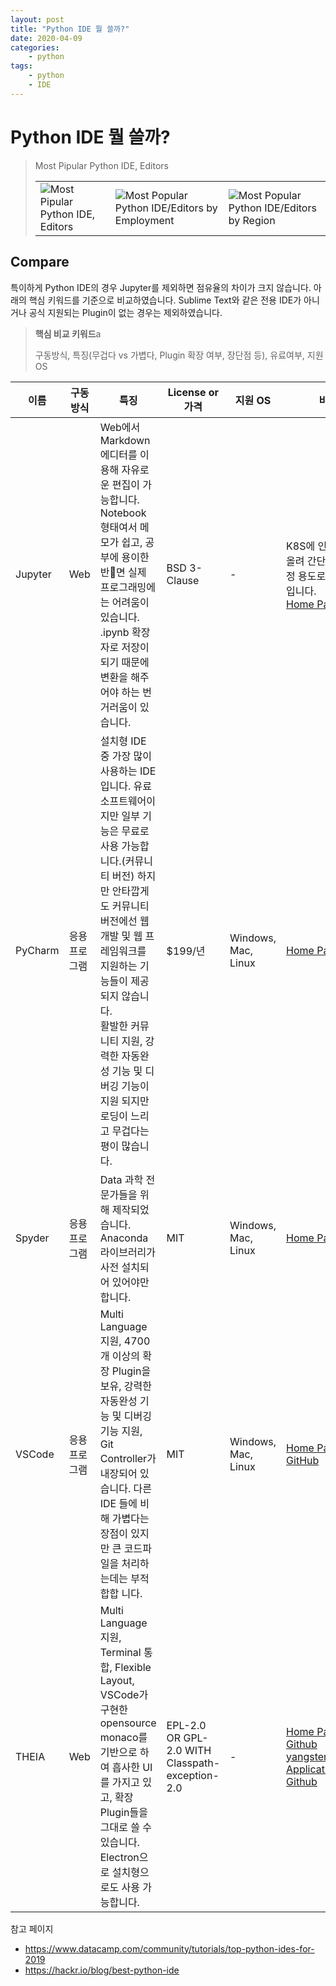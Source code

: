 ```yaml
---
layout: post
title: "Python IDE 뭘 쓸까?"
date: 2020-04-09
categories:
    - python
tags:
    - python
    - IDE
---
```


# Python IDE 뭘 쓸까?

> Most Pipular Python IDE, Editors
>
> ||||
> --|--|--
> ![Most Pipular Python IDE, Editors](https://res.cloudinary.com/dyd911kmh/image/upload/f_auto,q_auto:best/v1561996940/ide3_zy6tat.jpg)|![Most Popular Python IDE/Editors by Employment](https://img1.daumcdn.net/thumb/R1280x0/?scode=mtistory2&fname=https%3A%2F%2Fk.kakaocdn.net%2Fdn%2FcGxanw%2FbtqARi6ezpS%2F7M4rAVoDlTwMNXxb0t1HcK%2Fimg.jpg)|![Most Popular Python IDE/Editors by Region](https://img1.daumcdn.net/thumb/R1280x0/?scode=mtistory2&fname=https%3A%2F%2Fk.kakaocdn.net%2Fdn%2FwxWpk%2FbtqAQNljtNn%2Fyn16am9wEzu0Ih68bKtvKk%2Fimg.jpg)


## Compare
특이하게 Python IDE의 경우 Jupyter를 제외하면 점유율의 차이가 크지 않습니다.
아래의 핵심 키워드를 기준으로 비교하였습니다. Sublime Text와 같은 전용 IDE가 아니거나 공식 지원되는 Plugin이 없는 경우는 제외하였습니다.

> **핵심 비교 키워드**a
>
> 구동방식, 특징(무겁다 vs 가볍다, Plugin 확장 여부, 장단점 등), 유료여부, 지원 OS

이름|구동방식|특징|License or 가격|지원 OS|비고
--|--|--|--|--|--
Jupyter|Web|Web에서 Markdown 에디터를 이용해 자유로운 편집이 가능합니다. Notebook 형태여서 메모가 쉽고, 공부에 용이한 반면 실제 프로그래밍에는 어려움이 있습니다.<br/> .ipynb 확장자로 저장이 되기 때문에 변환을 해주어야 하는 번거러움이 있습니다.|BSD 3-Clause|-|K8S에 인스턴스로 올려 간단한 코드 수정 용도로 적합해 보입니다.<br/> [Home Page](https://jupyter.org/)
PyCharm|응용프로그램|설치형 IDE 중 가장 많이 사용하는 IDE 입니다. 유료 소프트웨어이지만 일부 기능은 무료로 사용 가능합니다.(커뮤니티 버전) 하지만 안타깝게도 커뮤니티 버전에선 웹 개발 및 웹 프레임워크를 지원하는 기능들이 제공되지 않습니다.<br/> 활발한 커뮤니티 지원, 강력한 자동완성 기능 및 디버깅 기능이 지원 되지만 로딩이 느리고 무겁다는 평이 많습니다.|$199/년|Windows, Mac, Linux|[Home Page](https://www.jetbrains.com/ko-kr/pycharm/)
Spyder|응용프로그램|Data 과학 전문가들을 위해 제작되었습니다. Anaconda 라이브러리가 사전 설치되어 있어야만 합니다.|MIT|Windows, Mac, Linux|[Home Page](https://www.spyder-ide.org/)
VSCode|응용프로그램|Multi Language 지원, 4700개 이상의 확장 Plugin을 보유, 강력한 자동완성 기능 및 디버깅 기능 지원, Git Controller가 내장되어 있습니다. 다른 IDE 들에 비해 가볍다는 장점이 있지만 큰 코드파일을 처리하는데는 부적합합 니다.|MIT|Windows, Mac, Linux|[Home Page](https://code.visualstudio.com/)<br/> [GitHub](https://github.com/Microsoft/vscode/)
THEIA|Web|Multi Language 지원, Terminal 통합, Flexible Layout, VSCode가 구현한 opensource monaco를 기반으로 하여 흡사한 UI를 가지고 있고, 확장 Plugin들을 그대로 쓸 수 있습니다.<br/> Electron으로 설치형으로도 사용 가능합니다.|EPL-2.0 OR GPL-2.0 WITH Classpath-exception-2.0|-|[Home Page](https://theia-ide.org/)<br/> [Github](https://github.com/eclipse-theia/theia) <br/> [yangster(Electron Application) Github](https://github.com/theia-ide/yangster-electron)

참고 페이지
- <https://www.datacamp.com/community/tutorials/top-python-ides-for-2019>
- <https://hackr.io/blog/best-python-ide>